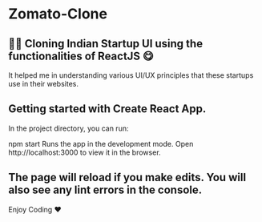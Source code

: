 # Zomato-Clone
## 👨‍🍳 Cloning Indian Startup UI using the functionalities of ReactJS 😋 ##
It helped me in understanding various UI/UX principles that these startups use in their websites.

## Getting started with Create React App. ##
In the project directory, you can run:

npm start
Runs the app in the development mode.
Open http://localhost:3000 to view it in the browser.

The page will reload if you make edits.
You will also see any lint errors in the console.
-------------------------------------------------------------------------------------------------
Enjoy Coding ❤
